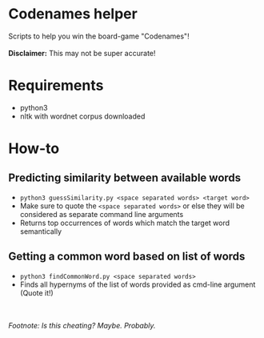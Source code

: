 # Codenames helper
Scripts to help you win the board-game "Codenames"!
<br><br>
**Disclaimer:** This may not be super accurate!

# Requirements
- python3
- nltk with wordnet corpus downloaded

# How-to
## Predicting similarity between available words
- ```python3 guessSimilarity.py <space separated words> <target word>```
- Make sure to quote the ```<space separated words>``` or else they will be considered as separate command line arguments
- Returns top occurrences of words which match the target word semantically

## Getting a common word based on list of words
- ```python3 findCommonWord.py <space separated words>```
- Finds all hypernyms of the list of words provided as cmd-line argument (Quote it!)

<br><br>
*Footnote: Is this cheating? Maybe. Probably.*
